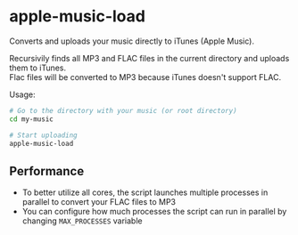 # apple-music-load
Converts and uploads your music directly to iTunes (Apple Music).

Recursivily finds all MP3 and FLAC files in the current directory and uploads them to iTunes.  
Flac files will be converted to MP3 because iTunes doesn't support FLAC.

Usage:
```sh
# Go to the directory with your music (or root directory)
cd my-music

# Start uploading
apple-music-load
```

## Performance

 * To better utilize all cores, the script launches multiple processes in parallel to convert your FLAC files to MP3 
 * You can configure how much processes the script can run in parallel by changing `MAX_PROCESSES` variable
